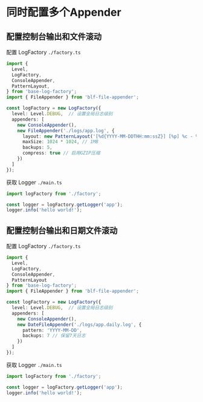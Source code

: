 # 同时配置多个Appender

## 配置控制台输出和文件滚动

配置 LogFactory `./factory.ts`

```typescript
import { 
  Level,
  LogFactory, 
  ConsoleAppender,
  PatternLayout,
} from 'base-log-factory';
import { FileAppender } from 'blf-file-appender';

const logFactory = new LogFactory({
  level: Level.DEBUG,  // 设置全局日志级别
  appenders: [
    new ConsoleAppender(),
    new FileAppender('./logs/app.log', {
      layout: new PatternLayout('[%d{YYYY-MM-DDTHH:mm:ssZ}] [%p] %c - %m %x{userId}'),
      maxSize: 1024 * 1024, // 1MB
      backups: 5,
      compress: true // 启用GZIP压缩
    })
  ]
});
```

获取 Logger `./main.ts`

```typescript
import logFactory from './factory';

const logger = logFactory.getLogger('app');
logger.info('hello world!');
```

## 配置控制台输出和日期文件滚动

配置 LogFactory `./factory.ts`

```typescript
import { 
  Level,
  LogFactory, 
  ConsoleAppender, 
  PatternLayout
} from 'base-log-factory';
import { FileAppender } from 'blf-file-appender';

const logFactory = new LogFactory({
  level: Level.DEBUG,  // 设置全局日志级别
  appenders: [
    new ConsoleAppender(),
    new DateFileAppender('./logs/app.daily.log', {
      pattern: 'YYYY-MM-DD',
      backups: 7 // 保留7天日志
    })
  ]
});
```

获取 Logger `./main.ts`

```typescript
import logFactory from './factory';

const logger = logFactory.getLogger('app');
logger.info('hello world!');
```